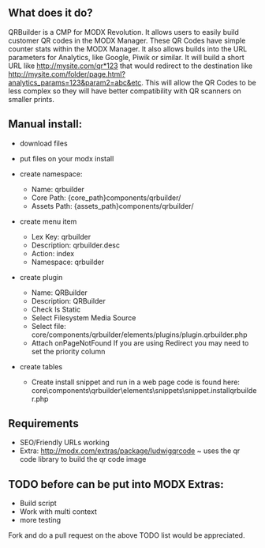 ## What does it do?
QRBuilder is a CMP for MODX Revolution. It allows users to easily build customer QR codes in the MODX Manager. 
These QR Codes have simple counter stats within the MODX Manager. It also allows builds into the URL parameters 
for Analytics, like Google, Piwik or similar. It will build a short URL like http://mysite.com/qr*123 that would 
redirect to the destination like http://mysite.com/folder/page.html?analytics_params=123&param2=abc&etc. This will allow the 
QR Codes to be less complex so they will have better compatibility with QR scanners on smaller prints. 

## Manual install:
 - download files
 - put files on your modx install
 - create namespace:
      - Name: qrbuilder
      - Core Path: {core_path}components/qrbuilder/
      - Assets Path: {assets_path}components/qrbuilder/
    
 - create menu item
      - Lex Key: qrbuilder
      - Description: qrbuilder.desc
      - Action: index
      - Namespace: qrbuilder
 - create plugin
      - Name: QRBuilder
      - Description: QRBuilder
      - Check Is Static
      - Select Filesystem Media Source
      - Select file: core/components/qrbuilder/elements/plugins/plugin.qrbuilder.php
      - Attach onPageNotFound
        If you are using Redirect you may need to set the priority column
 - create tables
      - Create install snippet and run in a web page code is found here: core\components\qrbuilder\elements\snippets\snippet.installqrbuilder.php
    
## Requirements
 - SEO/Friendly URLs working
 - Extra: http://modx.com/extras/package/ludwigqrcode ~ uses the qr code library to build the qr code image

## TODO before can be put into MODX Extras:
 - Build script
 - Work with multi context
 - more testing

Fork and do a pull request on the above TODO list would be appreciated.
